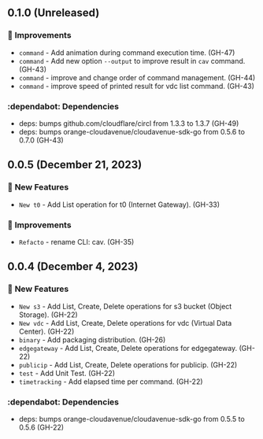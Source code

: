 ## 0.1.0 (Unreleased)

### :tada: **Improvements**

* `command` - Add animation during command execution time. (GH-47)
* `command` - Add new option `--output` to improve result in `cav` command. (GH-43)
* `command` - improve and change order of command management. (GH-44)
* `command` - improve speed of printed result for vdc list command. (GH-43)

### :dependabot: **Dependencies**

* deps: bumps github.com/cloudflare/circl from 1.3.3 to 1.3.7 (GH-49)
* deps: bumps orange-cloudavenue/cloudavenue-sdk-go from 0.5.6 to 0.7.0 (GH-43)

## 0.0.5 (December  21, 2023)

### :rocket: **New Features**

* `New t0` - Add List operation for t0 (Internet Gateway). (GH-33)

### :tada: **Improvements**

* `Refacto` - rename CLI: cav. (GH-35)

## 0.0.4 (December  4, 2023)

### :rocket: **New Features**

* `New s3` - Add List, Create, Delete operations for s3 bucket (Object Storage). (GH-22)
* `New vdc` - Add List, Create, Delete operations for vdc (Virtual Data Center). (GH-22)
* `binary` - Add packaging distribution. (GH-26)
* `edgegateway` - Add List, Create, Delete operations for edgegateway. (GH-22)
* `publicip` - Add List, Create, Delete operations for publicip. (GH-22)
* `test` - Add Unit Test. (GH-22)
* `timetracking` - Add elapsed time per command. (GH-22)

### :dependabot: **Dependencies**

* deps: bumps orange-cloudavenue/cloudavenue-sdk-go from 0.5.5 to 0.5.6 (GH-22)
